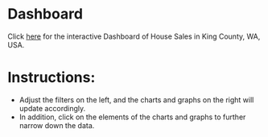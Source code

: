 # Dashboard
Click [here](https://public.tableau.com/app/profile/kwan.lin/viz/HouseSalesViz_KingCounty/HouseSalesDashboard) for the interactive Dashboard of House Sales in King County, WA, USA.

# Instructions:
* Adjust the filters on the left, and the charts and graphs on the right will update accordingly.
* In addition, click on the elements of the charts and graphs to further narrow down the data.